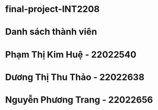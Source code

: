 # final-project-INT2208
# Danh sách thành viên
# Phạm Thị Kim Huệ - 22022540
# Dương Thị Thu Thảo - 22022638
# Nguyễn Phương Trang - 22022656
